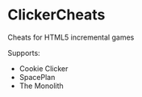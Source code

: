 # ClickerCheats
Cheats for HTML5 incremental games


Supports:
* Cookie Clicker
* SpacePlan
* The Monolith
